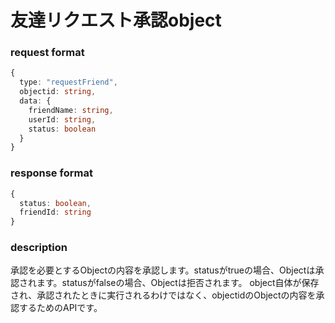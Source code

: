 # 友達リクエスト承認object

### request format

```typescript
{
  type: "requestFriend",
  objectid: string,
  data: {
    friendName: string,
    userId: string,
    status: boolean
  }
}
```

### response format

```typescript
{
  status: boolean,
  friendId: string
}
```

### description

承認を必要とするObjectの内容を承認します。statusがtrueの場合、Objectは承認されます。statusがfalseの場合、Objectは拒否されます。
object自体が保存され、承認されたときに実行されるわけではなく、objectidのObjectの内容を承認するためのAPIです。
